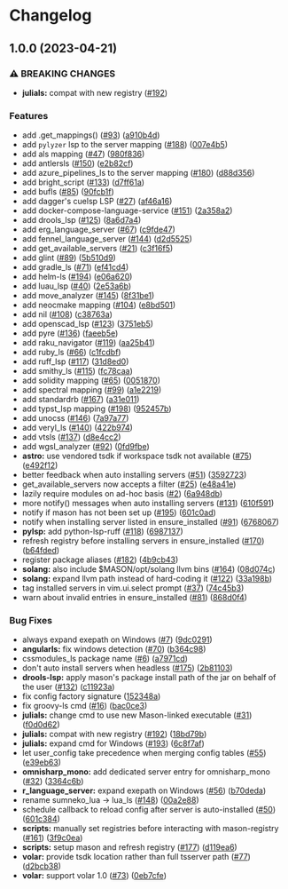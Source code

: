 # Changelog

## 1.0.0 (2023-04-21)


### ⚠ BREAKING CHANGES

* **julials:** compat with new registry ([#192](https://github.com/williamboman/mason-lspconfig.nvim/issues/192))

### Features

* add .get_mappings() ([#93](https://github.com/williamboman/mason-lspconfig.nvim/issues/93)) ([a910b4d](https://github.com/williamboman/mason-lspconfig.nvim/commit/a910b4d50f7a32d2f9057d636418a16843094b7c))
* add `pylyzer` lsp to the server mapping ([#188](https://github.com/williamboman/mason-lspconfig.nvim/issues/188)) ([007e4b5](https://github.com/williamboman/mason-lspconfig.nvim/commit/007e4b5c2496b1483091a62f42134b38c36f3003))
* add als mapping ([#47](https://github.com/williamboman/mason-lspconfig.nvim/issues/47)) ([980f836](https://github.com/williamboman/mason-lspconfig.nvim/commit/980f83609cd58e2069dda89a05367f81a48bdf2f))
* add antlersls ([#150](https://github.com/williamboman/mason-lspconfig.nvim/issues/150)) ([e2b82cf](https://github.com/williamboman/mason-lspconfig.nvim/commit/e2b82cf4c68b453eeab5833d90c042ed4b49d0e1))
* add azure_pipelines_ls to the server mapping ([#180](https://github.com/williamboman/mason-lspconfig.nvim/issues/180)) ([d88d356](https://github.com/williamboman/mason-lspconfig.nvim/commit/d88d3564b2ae1d35163ccefda7184d7df104e198))
* add bright_script ([#133](https://github.com/williamboman/mason-lspconfig.nvim/issues/133)) ([d7ff61a](https://github.com/williamboman/mason-lspconfig.nvim/commit/d7ff61a828d59bc593ea3e2020508c114048d790))
* add bufls ([#85](https://github.com/williamboman/mason-lspconfig.nvim/issues/85)) ([90fcb1f](https://github.com/williamboman/mason-lspconfig.nvim/commit/90fcb1fe68eb791d58fb03fd1d535d088cb3af90))
* add dagger's cuelsp LSP ([#27](https://github.com/williamboman/mason-lspconfig.nvim/issues/27)) ([af46a16](https://github.com/williamboman/mason-lspconfig.nvim/commit/af46a169385271671164c8b97ab4c24a776be465))
* add docker-compose-language-service ([#151](https://github.com/williamboman/mason-lspconfig.nvim/issues/151)) ([2a358a2](https://github.com/williamboman/mason-lspconfig.nvim/commit/2a358a29aa430feb16b3c80b3195f0952df25ec4))
* add drools_lsp ([#125](https://github.com/williamboman/mason-lspconfig.nvim/issues/125)) ([8a6d7a4](https://github.com/williamboman/mason-lspconfig.nvim/commit/8a6d7a4e230f4a872f706f9ed31ec4cbdd1ac9e7))
* add erg_language_server ([#67](https://github.com/williamboman/mason-lspconfig.nvim/issues/67)) ([c9fde47](https://github.com/williamboman/mason-lspconfig.nvim/commit/c9fde470699ff4109cc5a07b4f7c9c7232c282d1))
* add fennel_language_server ([#144](https://github.com/williamboman/mason-lspconfig.nvim/issues/144)) ([d2d5525](https://github.com/williamboman/mason-lspconfig.nvim/commit/d2d55255a0295ba0a75ef2dd5535e4c89c46e773))
* add get_available_servers ([#21](https://github.com/williamboman/mason-lspconfig.nvim/issues/21)) ([c3f16f5](https://github.com/williamboman/mason-lspconfig.nvim/commit/c3f16f58e93e8f5e0361245e692f7f1ef3e9dcc7))
* add glint ([#89](https://github.com/williamboman/mason-lspconfig.nvim/issues/89)) ([5b510d9](https://github.com/williamboman/mason-lspconfig.nvim/commit/5b510d91041dfe47d6f3f3a102f9faabb3143ced))
* add gradle_ls ([#71](https://github.com/williamboman/mason-lspconfig.nvim/issues/71)) ([ef41cd4](https://github.com/williamboman/mason-lspconfig.nvim/commit/ef41cd4ebccbf0981089bb06f5ed59e0dad549ca))
* add helm-ls ([#194](https://github.com/williamboman/mason-lspconfig.nvim/issues/194)) ([e06a620](https://github.com/williamboman/mason-lspconfig.nvim/commit/e06a6200068bb4f4a9fc2a793dada87003ebfbdf))
* add luau_lsp ([#40](https://github.com/williamboman/mason-lspconfig.nvim/issues/40)) ([2e53a6b](https://github.com/williamboman/mason-lspconfig.nvim/commit/2e53a6b476543b1fd7426d851a050b1c80c633d7))
* add move_analyzer ([#145](https://github.com/williamboman/mason-lspconfig.nvim/issues/145)) ([8f31be1](https://github.com/williamboman/mason-lspconfig.nvim/commit/8f31be1d623132367a9bb7133916f16d2cd2bfd2))
* add neocmake mapping ([#104](https://github.com/williamboman/mason-lspconfig.nvim/issues/104)) ([e8bd501](https://github.com/williamboman/mason-lspconfig.nvim/commit/e8bd50153b94cc5bbfe3f59fc10ec7c4902dd526))
* add nil ([#108](https://github.com/williamboman/mason-lspconfig.nvim/issues/108)) ([c38763a](https://github.com/williamboman/mason-lspconfig.nvim/commit/c38763af5f3a1e9eee50f510ad0dc2e3290a1f29))
* add openscad_lsp ([#123](https://github.com/williamboman/mason-lspconfig.nvim/issues/123)) ([3751eb5](https://github.com/williamboman/mason-lspconfig.nvim/commit/3751eb5c56c67b51e68a1f4a0da28ae74ab771c1))
* add pyre ([#136](https://github.com/williamboman/mason-lspconfig.nvim/issues/136)) ([faeeb5e](https://github.com/williamboman/mason-lspconfig.nvim/commit/faeeb5e02eba0aecdf273a50baa164300af33e77))
* add raku_navigator ([#119](https://github.com/williamboman/mason-lspconfig.nvim/issues/119)) ([aa25b41](https://github.com/williamboman/mason-lspconfig.nvim/commit/aa25b4153d2f2636c3b3a8c8360349d2b29e7ae3))
* add ruby_ls ([#66](https://github.com/williamboman/mason-lspconfig.nvim/issues/66)) ([c1fcdbf](https://github.com/williamboman/mason-lspconfig.nvim/commit/c1fcdbf06b9af3f2987c874feb93182e8017e9b9))
* add ruff_lsp ([#117](https://github.com/williamboman/mason-lspconfig.nvim/issues/117)) ([31d8ed0](https://github.com/williamboman/mason-lspconfig.nvim/commit/31d8ed0dd3daf6cc64e35d710a190b64080bdc86))
* add smithy_ls ([#115](https://github.com/williamboman/mason-lspconfig.nvim/issues/115)) ([fc78caa](https://github.com/williamboman/mason-lspconfig.nvim/commit/fc78caa46e306103818137759afcc908ab6be948))
* add solidity mapping ([#65](https://github.com/williamboman/mason-lspconfig.nvim/issues/65)) ([0051870](https://github.com/williamboman/mason-lspconfig.nvim/commit/0051870dd728f4988110a1b2d47f4a4510213e31))
* add spectral mapping ([#99](https://github.com/williamboman/mason-lspconfig.nvim/issues/99)) ([a1e2219](https://github.com/williamboman/mason-lspconfig.nvim/commit/a1e2219ecea273d52b1ce1d527dd3a93cfe5b396))
* add standardrb ([#167](https://github.com/williamboman/mason-lspconfig.nvim/issues/167)) ([a31e011](https://github.com/williamboman/mason-lspconfig.nvim/commit/a31e011135a79d63c71254c250c9158e1056a1cb))
* add typst_lsp mapping ([#198](https://github.com/williamboman/mason-lspconfig.nvim/issues/198)) ([952457b](https://github.com/williamboman/mason-lspconfig.nvim/commit/952457b7dc7062f3042cdc82d1b3950673514ed0))
* add unocss ([#146](https://github.com/williamboman/mason-lspconfig.nvim/issues/146)) ([7a97a77](https://github.com/williamboman/mason-lspconfig.nvim/commit/7a97a77eee486ae152d2c559a459eda7c8aa12aa))
* add veryl_ls ([#140](https://github.com/williamboman/mason-lspconfig.nvim/issues/140)) ([422b974](https://github.com/williamboman/mason-lspconfig.nvim/commit/422b9745143150e16cd3fe331c74f6737de75e72))
* add vtsls ([#137](https://github.com/williamboman/mason-lspconfig.nvim/issues/137)) ([d8e4cc2](https://github.com/williamboman/mason-lspconfig.nvim/commit/d8e4cc2fb45933cd3cd49336788036cd8d44d930))
* add wgsl_analyzer ([#92](https://github.com/williamboman/mason-lspconfig.nvim/issues/92)) ([0fd9fbe](https://github.com/williamboman/mason-lspconfig.nvim/commit/0fd9fbe38122649905ee89811111ce8064be3947))
* **astro:** use vendored tsdk if workspace tsdk not available ([#75](https://github.com/williamboman/mason-lspconfig.nvim/issues/75)) ([e492f12](https://github.com/williamboman/mason-lspconfig.nvim/commit/e492f126a28b162142040f3498ecf96fc12729d3))
* better feedback when auto installing servers ([#51](https://github.com/williamboman/mason-lspconfig.nvim/issues/51)) ([3592723](https://github.com/williamboman/mason-lspconfig.nvim/commit/3592723b593433de32bc031132422d46f3c38ec1))
* get_available_servers now accepts a filter ([#25](https://github.com/williamboman/mason-lspconfig.nvim/issues/25)) ([e48a41e](https://github.com/williamboman/mason-lspconfig.nvim/commit/e48a41eb23778169c36b93504a7adfd4ef50b8dc))
* lazily require modules on ad-hoc basis ([#2](https://github.com/williamboman/mason-lspconfig.nvim/issues/2)) ([6a948db](https://github.com/williamboman/mason-lspconfig.nvim/commit/6a948db2a82ed504ed8e81575457967bbb7d3978))
* more notify() messages when auto installing servers ([#131](https://github.com/williamboman/mason-lspconfig.nvim/issues/131)) ([610f591](https://github.com/williamboman/mason-lspconfig.nvim/commit/610f5919fe633ac872239a0ab786572059f0d91d))
* notify if mason has not been set up ([#195](https://github.com/williamboman/mason-lspconfig.nvim/issues/195)) ([601c0ad](https://github.com/williamboman/mason-lspconfig.nvim/commit/601c0ad2f8870bd1d45fbdd27cb50ccfb2c8b3b9))
* notify when installing server listed in ensure_installed ([#91](https://github.com/williamboman/mason-lspconfig.nvim/issues/91)) ([6768067](https://github.com/williamboman/mason-lspconfig.nvim/commit/6768067573d97a033824b38bdce18ae0c8490a52))
* **pylsp:** add python-lsp-ruff ([#118](https://github.com/williamboman/mason-lspconfig.nvim/issues/118)) ([6987137](https://github.com/williamboman/mason-lspconfig.nvim/commit/698713735933a5891080fc3d87a687f90b9d2aee))
* refresh registry before installing servers in ensure_installed ([#170](https://github.com/williamboman/mason-lspconfig.nvim/issues/170)) ([b64fded](https://github.com/williamboman/mason-lspconfig.nvim/commit/b64fdede85fd5e0b720ce722919e0a9b95ed6547))
* register package aliases ([#182](https://github.com/williamboman/mason-lspconfig.nvim/issues/182)) ([4b9cb43](https://github.com/williamboman/mason-lspconfig.nvim/commit/4b9cb43f34f71156a27468d10f5ebf8180ae19af))
* **solang:** also include $MASON/opt/solang llvm bins ([#164](https://github.com/williamboman/mason-lspconfig.nvim/issues/164)) ([08d074c](https://github.com/williamboman/mason-lspconfig.nvim/commit/08d074cd0c4d40e5b6033a67246f46072ecfe38e))
* **solang:** expand llvm path instead of hard-coding it ([#122](https://github.com/williamboman/mason-lspconfig.nvim/issues/122)) ([33a198b](https://github.com/williamboman/mason-lspconfig.nvim/commit/33a198bc5ee0215ae8ab3f61781b29103cf4ca5a))
* tag installed servers in vim.ui.select prompt ([#37](https://github.com/williamboman/mason-lspconfig.nvim/issues/37)) ([74c45b3](https://github.com/williamboman/mason-lspconfig.nvim/commit/74c45b3663aeb4c9065a4b29355d9c1c8a8c00b5))
* warn about invalid entries in ensure_installed ([#81](https://github.com/williamboman/mason-lspconfig.nvim/issues/81)) ([868d0f4](https://github.com/williamboman/mason-lspconfig.nvim/commit/868d0f4da3215e465ee609223a340a57e04e6e12))


### Bug Fixes

* always expand exepath on Windows ([#7](https://github.com/williamboman/mason-lspconfig.nvim/issues/7)) ([9dc0291](https://github.com/williamboman/mason-lspconfig.nvim/commit/9dc0291fd9e3bdb56245f6bef95223cac9865231))
* **angularls:** fix windows detection ([#70](https://github.com/williamboman/mason-lspconfig.nvim/issues/70)) ([b364c98](https://github.com/williamboman/mason-lspconfig.nvim/commit/b364c98644b53e351d27313dfdab809df7fde1d3))
* cssmodules_ls package name ([#6](https://github.com/williamboman/mason-lspconfig.nvim/issues/6)) ([a7971cd](https://github.com/williamboman/mason-lspconfig.nvim/commit/a7971cdd755c737f5da5bca001299791c42a4a3b))
* don't auto install servers when headless ([#175](https://github.com/williamboman/mason-lspconfig.nvim/issues/175)) ([2b81103](https://github.com/williamboman/mason-lspconfig.nvim/commit/2b811031febe5f743e07305738181ff367e1e452))
* **drools-lsp:** apply mason's package install path of the jar on behalf of the user ([#132](https://github.com/williamboman/mason-lspconfig.nvim/issues/132)) ([c11923a](https://github.com/williamboman/mason-lspconfig.nvim/commit/c11923a1eb06f6dc3492ff3ae257ab65b1339360))
* fix config factory signature ([152348a](https://github.com/williamboman/mason-lspconfig.nvim/commit/152348ae54f1527b056bd63d1d9e6770e2a285b9))
* fix groovy-ls cmd ([#16](https://github.com/williamboman/mason-lspconfig.nvim/issues/16)) ([bac0ce3](https://github.com/williamboman/mason-lspconfig.nvim/commit/bac0ce378dc2182d046a8d89c04d8a1df20efc07))
* **julials:** change cmd to use new Mason-linked executable ([#31](https://github.com/williamboman/mason-lspconfig.nvim/issues/31)) ([f0d0d62](https://github.com/williamboman/mason-lspconfig.nvim/commit/f0d0d62273b76fa0ef5154ce9d05b1a2a083e79b))
* **julials:** compat with new registry ([#192](https://github.com/williamboman/mason-lspconfig.nvim/issues/192)) ([18bd79b](https://github.com/williamboman/mason-lspconfig.nvim/commit/18bd79b56b380ffc0121811fde1746ee1ca7df9e))
* **julials:** expand cmd for Windows ([#193](https://github.com/williamboman/mason-lspconfig.nvim/issues/193)) ([6c8f7af](https://github.com/williamboman/mason-lspconfig.nvim/commit/6c8f7afd6162fa27719f9da9792e4314da41c501))
* let user_config take precedence when merging config tables ([#55](https://github.com/williamboman/mason-lspconfig.nvim/issues/55)) ([e39eb63](https://github.com/williamboman/mason-lspconfig.nvim/commit/e39eb630e0fe0e8ac63dc5b5e601e44fd851e05b))
* **omnisharp_mono:** add dedicated server entry for omnisharp_mono ([#32](https://github.com/williamboman/mason-lspconfig.nvim/issues/32)) ([3364c6b](https://github.com/williamboman/mason-lspconfig.nvim/commit/3364c6bbddfb5ffdc56a6688ce1865e23cf327d4))
* **r_language_server:** expand exepath on Windows ([#56](https://github.com/williamboman/mason-lspconfig.nvim/issues/56)) ([b70deda](https://github.com/williamboman/mason-lspconfig.nvim/commit/b70dedab5ceb5f3f84c6bc9ceea013292a14f8dc))
* rename sumneko_lua -&gt; lua_ls ([#148](https://github.com/williamboman/mason-lspconfig.nvim/issues/148)) ([00a2e88](https://github.com/williamboman/mason-lspconfig.nvim/commit/00a2e8892fb3d144ac8fa70bcbd18711bb965765))
* schedule callback to reload config after server is auto-installed ([#50](https://github.com/williamboman/mason-lspconfig.nvim/issues/50)) ([601c384](https://github.com/williamboman/mason-lspconfig.nvim/commit/601c384188990505c0267ab399238792baa236b4))
* **scripts:** manually set registries before interacting with mason-registry ([#161](https://github.com/williamboman/mason-lspconfig.nvim/issues/161)) ([3f9c0ea](https://github.com/williamboman/mason-lspconfig.nvim/commit/3f9c0ea157e88b08e2d11ec65002eeb6e421f0da))
* **scripts:** setup mason and refresh registry ([#177](https://github.com/williamboman/mason-lspconfig.nvim/issues/177)) ([d119ea6](https://github.com/williamboman/mason-lspconfig.nvim/commit/d119ea67b2c8e1be64811785441761dfbc6e21f5))
* **volar:** provide tsdk location rather than full tsserver path ([#77](https://github.com/williamboman/mason-lspconfig.nvim/issues/77)) ([d2bcb38](https://github.com/williamboman/mason-lspconfig.nvim/commit/d2bcb38523a7f602e01ca0425ec44f4081362fb9))
* **volar:** support volar 1.0 ([#73](https://github.com/williamboman/mason-lspconfig.nvim/issues/73)) ([0eb7cfe](https://github.com/williamboman/mason-lspconfig.nvim/commit/0eb7cfefbd3a87308c1875c05c3f3abac22d367c))
